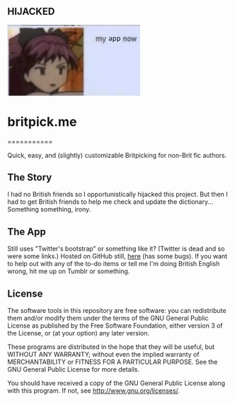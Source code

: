 ## HIJACKED

<img width=300px src="https://raw.githubusercontent.com/jihnari/britpick.meV2/refs/heads/master/myapp.png"/>


# britpick.me
===========

Quick, easy, and (slightly) customizable Britpicking for non-Brit fic authors.

## The Story

I had no British friends so  I opportunistically hijacked this project. But then I had to get British friends to help me check and update the dictionary... Something something, irony. 

## The App

Still uses "Twitter's bootstrap" or something like it? (Twitter is dead and so were some links.) Hosted on GitHub still, [here](https://jihnari.github.io/britpick.meV2/) (has some bugs). If you want to help out with any of the to-do items or tell me I'm doing British English wrong, hit me up on Tumblr or something.

## License

The software tools in this repository are free software: you can redistribute them and/or modify them under the terms of the GNU General Public License as published by the Free Software Foundation, either version 3 of the License, or (at your option) any later version.

These programs are distributed in the hope that they will be useful, but WITHOUT ANY WARRANTY; without even the implied warranty of MERCHANTABILITY or FITNESS FOR A PARTICULAR PURPOSE. See the GNU General Public License for more details.

You should have received a copy of the GNU General Public License along with this program. If not, see <http://www.gnu.org/licenses/>.
